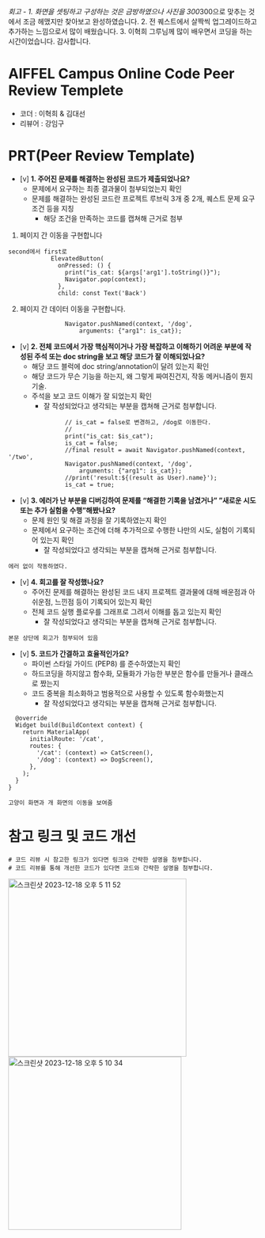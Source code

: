  *회고
        - 1. 화면을 셋팅하고 구성하는 것은 금방하였으나 사진을 300*300으로 맞추는 것에서 조금 헤맸지만 찾아보고 완성하였습니다.
          2. 전 퀘스트에서 살짝씩 업그레이드하고 추가하는 느낌으로서 많이 배웠습니다.
          3. 이혁희 그루님께 많이 배우면서 코딩을 하는 시간이었습니다. 감사합니다.

# AIFFEL Campus Online Code Peer Review Templete
- 코더 : 이혁희 & 김대선
- 리뷰어 :  강임구


# PRT(Peer Review Template)
- [v]  **1. 주어진 문제를 해결하는 완성된 코드가 제출되었나요?**
    - 문제에서 요구하는 최종 결과물이 첨부되었는지 확인
    - 문제를 해결하는 완성된 코드란 프로젝트 루브릭 3개 중 2개, 
    퀘스트 문제 요구조건 등을 지칭
        - 해당 조건을 만족하는 코드를 캡쳐해 근거로 첨부

1. 페이지 간 이동을 구현합니다

```
second에서 first로
            ElevatedButton(
              onPressed: () {
                print("is_cat: ${args['arg1'].toString()}");
                Navigator.pop(context);
              },
              child: const Text('Back')
```

2. 페이지 간 데이터 이동을 구현합니다.

```
                Navigator.pushNamed(context, '/dog',
                    arguments: {"arg1": is_cat});

```


    
- [v]  **2. 전체 코드에서 가장 핵심적이거나 가장 복잡하고 이해하기 어려운 부분에 작성된 
주석 또는 doc string을 보고 해당 코드가 잘 이해되었나요?**
    - 해당 코드 블럭에 doc string/annotation이 달려 있는지 확인
    - 해당 코드가 무슨 기능을 하는지, 왜 그렇게 짜여진건지, 작동 메커니즘이 뭔지 기술.
    - 주석을 보고 코드 이해가 잘 되었는지 확인
        - 잘 작성되었다고 생각되는 부분을 캡쳐해 근거로 첨부합니다.

```
                // is_cat = false로 변경하고, /dog로 이동한다.
                //
                print("is_cat: $is_cat");
                is_cat = false;
                //final result = await Navigator.pushNamed(context, '/two',
                Navigator.pushNamed(context, '/dog',
                    arguments: {"arg1": is_cat});
                //print('result:${(result as User).name}');
                is_cat = true;
```
      
- [v]  **3. 에러가 난 부분을 디버깅하여 문제를 “해결한 기록을 남겼거나” 
”새로운 시도 또는 추가 실험을 수행”해봤나요?**
    - 문제 원인 및 해결 과정을 잘 기록하였는지 확인
    - 문제에서 요구하는 조건에 더해 추가적으로 수행한 나만의 시도, 
    실험이 기록되어 있는지 확인
        - 잘 작성되었다고 생각되는 부분을 캡쳐해 근거로 첨부합니다.

```
에러 없이 작동하였다.
```
     
- [v]  **4. 회고를 잘 작성했나요?**
    - 주어진 문제를 해결하는 완성된 코드 내지 프로젝트 결과물에 대해
    배운점과 아쉬운점, 느낀점 등이 기록되어 있는지 확인
    - 전체 코드 실행 플로우를 그래프로 그려서 이해를 돕고 있는지 확인
        - 잘 작성되었다고 생각되는 부분을 캡쳐해 근거로 첨부합니다.

```
본문 상단에 회고가 첨부되어 있음
```
    
- [v]  **5. 코드가 간결하고 효율적인가요?**
    - 파이썬 스타일 가이드 (PEP8) 를 준수하였는지 확인
    - 하드코딩을 하지않고 함수화, 모듈화가 가능한 부분은 함수를 만들거나 클래스로 짰는지
    - 코드 중복을 최소화하고 범용적으로 사용할 수 있도록 함수화했는지
        - 잘 작성되었다고 생각되는 부분을 캡쳐해 근거로 첨부합니다.

```
  @override
  Widget build(BuildContext context) {
    return MaterialApp(
      initialRoute: '/cat',
      routes: {
        '/cat': (context) => CatScreen(),
        '/dog': (context) => DogScreen(),
      },
    );
  }
}

고양이 화면과 개 화면의 이동을 보여줌
```


# 참고 링크 및 코드 개선
```
# 코드 리뷰 시 참고한 링크가 있다면 링크와 간략한 설명을 첨부합니다.
# 코드 리뷰를 통해 개선한 코드가 있다면 코드와 간략한 설명을 첨부합니다.
```
<img width="360" alt="스크린샷 2023-12-18 오후 5 11 52" src="https://github.com/style4da/AIFFEL_Quest/assets/144193737/a114be32-c9bb-4e50-abfb-9b921e26683f">
<img width="350" alt="스크린샷 2023-12-18 오후 5 10 34" src="https://github.com/style4da/AIFFEL_Quest/assets/144193737/8b35cf36-c2f1-4d78-bf15-d301c53739d0">


